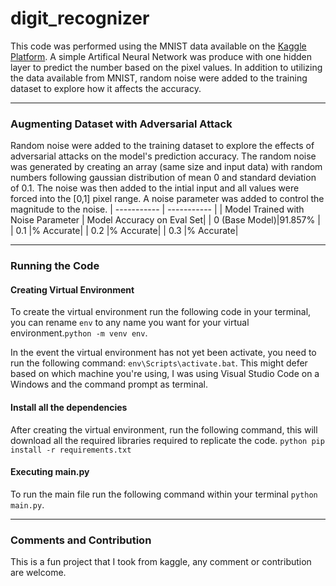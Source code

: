 # digit_recognizer
This code was performed using the MNIST data available on the [Kaggle Platform](https://www.kaggle.com/competitions/digit-recognizer). A simple Artifical Neural Network was produce with one hidden layer to predict the number based on the pixel values. In addition to utilizing the data available from MNIST, random noise were added to the training dataset to explore how it affects the accuracy. 

___
### Augmenting Dataset with Adversarial Attack
Random noise were added to the training dataset to explore the effects of adversarial attacks on the model's prediction accuracy. The random noise was generated by creating an array (same size and input data) with random numbers following gaussian distribution of mean 0 and standard deviation of 0.1. The noise was then added to the intial input and all values were forced into the [0,1] pixel range. A noise parameter was added to control the magnitude to the noise. 
| ----------- | ----------- |
| Model Trained with Noise Parameter | Model Accuracy on Eval Set|
| 0 (Base Model)|91.857% |
| 0.1 |% Accurate|
| 0.2 |% Accurate|
| 0.3 |% Accurate|

___
### Running the Code 
#### Creating Virtual Environment
To create the virtual environment run the following code in your terminal, you can rename `env` to any name you want for your virtual environment.`python -m venv env`.

In the event the virtual environment has not yet been activate, you need to run the following command: `env\Scripts\activate.bat`. This might defer based on which machine you're using, I was using Visual Studio Code on a Windows and the command prompt as terminal. 

#### Install all the dependencies 
After creating the virtual environment, run the following command, this will download all the required libraries required to replicate the code. `python pip install -r requirements.txt`

#### Executing main.py
To run the main file run the following command within your terminal `python main.py`.

___
### Comments and Contribution 
This is a fun project that I took from kaggle, any comment or contribution are welcome.
